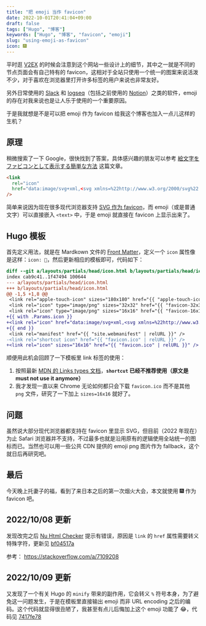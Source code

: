 ```yaml
---
title: "把 emoji 当作 favicon"
date: 2022-10-01T20:41:04+09:00
draft: false
tags: ["Hugo", "博客"]
keywords: ["Hugo", "博客", "favicon", "emoji"]
slug: "using-emoji-as-favicon"
icon: 🎆
---
```


平时逛 [V2EX](https://www.v2ex.com/) 的时候会注意到这个网站一些设计上的细节，其中之一就是不同的节点页面会有自己特有的 favicon，这相对于全站只使用一个统一的图案来说活泼不少，对于喜欢在浏览器里打开许多标签的用户来说也非常友好。

另外日常使用的 [Slack](https://slack.com/) 和 [logseq](https://logseq.com/)（包括之前使用的 [Notion](https://www.notion.so/)）之类的软件，emoji 的存在对我来说也是让人乐于使用的一个重要原因。

于是我就想是不是可以把 emoji 作为 favicon 给我这个博客也加入一点儿这样的生机？

<!--more-->

## 原理

稍微搜索了一下 Google，很快找到了答案，具体感兴趣的朋友可以参考 [絵文字をファビコンとして表示する簡単な方法](https://zenn.dev/catnose99/articles/3d2f439e8ed161) 这篇文章。

```html
<link
  rel="icon"
  href="data:image/svg+xml,<svg xmlns=%22http://www.w3.org/2000/svg%22 viewBox=%220 0 100 100%22><text x=%2250%%22 y=%2250%%22 style=%22dominant-baseline:central;text-anchor:middle;font-size:90px;%22>😸</text></svg>"
/>
```

简单来说因为现在很多现代浏览器支持 [SVG 作为 favicon](https://caniuse.com/link-icon-svg)，而 emoji（或是普通文字）可以直接嵌入 `<text>` 中，于是 emoji 就直接在 favicon 上显示出来了。

## Hugo 模板

首先定义用法，就是在 Mardkown 文件的 [Front Matter](https://gohugo.io/content-management/front-matter/)，定义一个 `icon` 属性像是这样：`icon: 🎉`，然后更新相应的模板即可，代码如下：

```diff
diff --git a/layouts/partials/head/icon.html b/layouts/partials/head/icon.html
index cab9c41..1f47494 100644
--- a/layouts/partials/head/icon.html
+++ b/layouts/partials/head/icon.html
@@ -1,5 +1,8 @@
 <link rel="apple-touch-icon" sizes="180x180" href="{{ "apple-touch-icon.png" | relURL }}" />
 <link rel="icon" type="image/png" sizes="32x32" href="{{ "favicon-32x32.png" | relURL }}" />
 <link rel="icon" type="image/png" sizes="16x16" href="{{ "favicon-16x16.png" | relURL }}" />
+{{ with .Params.icon }}
+<link rel="icon" href="data:image/svg+xml,<svg xmlns=%22http://www.w3.org/2000/svg%22 viewBox=%220 0 100 100%22><text x=%2250%%22 y=%2250%%22 style=%22dominant-baseline:central;text-anchor:middle;font-size:90px;%22>{{ . }}</text></svg>">
+{{ end }}
 <link rel="manifest" href="{{ "site.webmanifest" | relURL }}" />
-<link rel="shortcut icon" href="{{ "favicon.ico" | relURL }}" />
+<link rel="icon" sizes="16x16" href="{{ "favicon.ico" | relURL }}" />
```

顺便用此机会回顾了一下模板里 link 标签的使用：

1. 按照最新 [MDN 的 Links types 文档](https://developer.mozilla.org/en-US/docs/Web/HTML/Link_types)，**`shortcut` 已经不推荐使用（原文是 must not use it anymore）**
2. 我才发现一直以来 Chrome 无论如何都只会下载 `favicon.ico` 而不是其他 `png` 文件，研究了一下加上 `sizes=16x16` 就好了。

## 问题

虽然说大部分现代浏览器都支持在 favicon 里显示 SVG，但目前（2022 年现在）为止 Safari 浏览器并不支持，不过最多也就是沿用原有的逻辑使用全站统一的图标而已。当然也可以用一些公共 CDN 提供的 emoji png 图片作为 fallback，这个就日后再研究吧。

## 最后

今天晚上托妻子的福，看到了来日本之后的第一次烟火大会，本文就使用 🎆 作为 favicon 吧。

## 2022/10/08 更新

发现改完之后 [Nu Html Checker](https://html5.validator.nu/) 提示有错误，原因是 `link` 的 `href` 属性需要转义特殊字符，更新见 [bf04517a](https://gitlab.com/yuanji/futu/-/commit/bf04517a2c2a5d1dee8f43cad647db75d298bc63)

参考： https://stackoverflow.com/a/7109208

## 2022/10/09 更新

又发现了一个有关 Hugo 的 `minify` 带来的副作用，它会转义 `%` 符号本身，为了避免这一问题发生，于是在模板里直接输出 emoji 而非 URL encoding 之后的编码。这个代码就显得很丑陋了，我甚至有点儿后悔加上这个 emoji 功能了 :joy:，代码见 [7417fe78](https://gitlab.com/yuanji/futu/-/commit/7417fe78d7daa0cd588c3898a86bf6cb058f7546)
